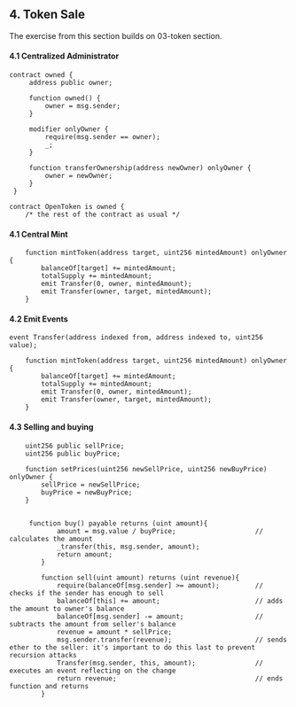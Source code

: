 ## 4. Token Sale

The exercise from this section builds on 03-token section.

#### 4.1 Centralized Administrator

```
contract owned {
     address public owner;

     function owned() {
         owner = msg.sender;
     }

     modifier onlyOwner {
         require(msg.sender == owner);
         _;
     }

     function transferOwnership(address newOwner) onlyOwner {
         owner = newOwner;
     }
 }
```


    contract OpenToken is owned {
        /* the rest of the contract as usual */

#### 4.1 Central Mint


```
    function mintToken(address target, uint256 mintedAmount) onlyOwner {
        balanceOf[target] += mintedAmount;
        totalSupply += mintedAmount;
        emit Transfer(0, owner, mintedAmount);
        emit Transfer(owner, target, mintedAmount);
    }
```

#### 4.2 Emit Events

    event Transfer(address indexed from, address indexed to, uint256 value);



```
    function mintToken(address target, uint256 mintedAmount) onlyOwner {
        balanceOf[target] += mintedAmount;
        totalSupply += mintedAmount;
        emit Transfer(0, owner, mintedAmount);
        emit Transfer(owner, target, mintedAmount);
    }
```

#### 4.3 Selling and buying
```
    uint256 public sellPrice;
    uint256 public buyPrice;

    function setPrices(uint256 newSellPrice, uint256 newBuyPrice) onlyOwner {
        sellPrice = newSellPrice;
        buyPrice = newBuyPrice;
    }
    
    
     function buy() payable returns (uint amount){
            amount = msg.value / buyPrice;                    // calculates the amount
            _transfer(this, msg.sender, amount);
            return amount;
        }
    
        function sell(uint amount) returns (uint revenue){
            require(balanceOf[msg.sender] >= amount);         // checks if the sender has enough to sell
            balanceOf[this] += amount;                        // adds the amount to owner's balance
            balanceOf[msg.sender] -= amount;                  // subtracts the amount from seller's balance
            revenue = amount * sellPrice;
            msg.sender.transfer(revenue);                     // sends ether to the seller: it's important to do this last to prevent recursion attacks
            Transfer(msg.sender, this, amount);               // executes an event reflecting on the change
            return revenue;                                   // ends function and returns
        }
    
```
